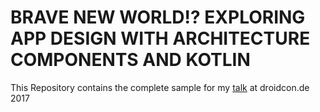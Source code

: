 # BRAVE NEW WORLD!? EXPLORING APP DESIGN WITH ARCHITECTURE COMPONENTS AND KOTLIN

This Repository contains the complete sample for my [talk](https://github.com/hkokocin/google-android-architecture-sample/blob/master/Presentation.pdf) at droidcon.de 2017
